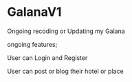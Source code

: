 # GalanaV1
Ongoing recoding or Updating my Galana 

ongoing features;

User can Login and Register 

User can post or blog their hotel or place

